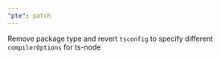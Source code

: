 ```yaml
---
"pte": patch
---
```


Remove package type and revert `tsconfig` to specify different `compilerOptions` for ts-node
